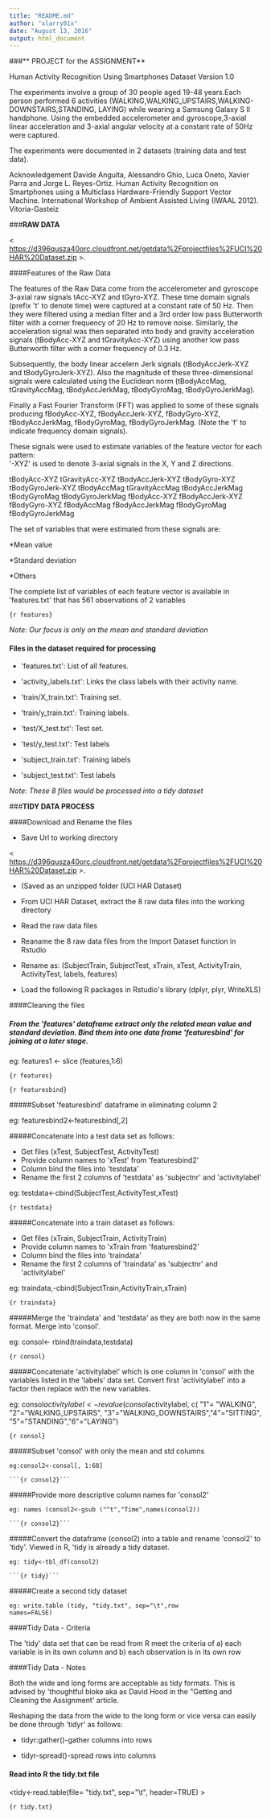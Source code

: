 ```yaml
---
title: "README.md"
author: "xlarry01x"
date: "August 13, 2016"
output: html_document
---
```



###** PROJECT for the ASSIGNMENT** 

Human Activity Recognition Using Smartphones Dataset Version 1.0

The experiments involve a group of 30 people aged 19-48 years.Each person performed 6 activities (WALKING,WALKING_UPSTAIRS,WALKING-DOWNSTAIRS,STANDING,
LAYING) while wearing a Samsung Galaxy S II handphone. Using the embedded accelerometer and gyroscope,3-axial linear acceleration and 3-axial angular velocity at a constant rate of 50Hz were captured.

The experiments were documented in 2 datasets (training data and test data).

Acknowledgement
Davide Anguita, Alessandro Ghio, Luca Oneto, Xavier Parra and Jorge L. Reyes-Ortiz. Human Activity Recognition on Smartphones using a Multiclass Hardware-Friendly Support Vector Machine. International Workshop of Ambient Assisted Living (IWAAL 2012). Vitoria-Gasteiz


###**RAW DATA**
    
< https://d396qusza40orc.cloudfront.net/getdata%2Fprojectfiles%2FUCI%20HAR%20Dataset.zip >.  

####Features of the Raw Data

The features of the Raw Data come from the accelerometer and gyroscope 3-axial raw signals tAcc-XYZ and tGyro-XYZ. These time domain signals (prefix 't' to denote time) were captured at a constant rate of 50 Hz. Then they were filtered using a median filter and a 3rd order low pass Butterworth filter with a corner frequency of 20 Hz to remove noise. Similarly, the acceleration signal was then separated into body and gravity acceleration signals (tBodyAcc-XYZ and tGravityAcc-XYZ) using another low pass Butterworth filter with a corner frequency of 0.3 Hz. 

Subsequently, the body linear accelern Jerk signals (tBodyAccJerk-XYZ and tBodyGyroJerk-XYZ). Also the magnitude of these three-dimensional signals were calculated using the Euclidean norm (tBodyAccMag, tGravityAccMag, tBodyAccJerkMag, tBodyGyroMag, tBodyGyroJerkMag). 

Finally a Fast Fourier Transform (FFT) was applied to some of these signals producing fBodyAcc-XYZ, fBodyAccJerk-XYZ, fBodyGyro-XYZ, fBodyAccJerkMag, fBodyGyroMag, fBodyGyroJerkMag. (Note the 'f' to indicate frequency domain signals). 

These signals were used to estimate variables of the feature vector for each pattern:  
'-XYZ' is used to denote 3-axial signals in the X, Y and Z directions.

tBodyAcc-XYZ
tGravityAcc-XYZ
tBodyAccJerk-XYZ
tBodyGyro-XYZ
tBodyGyroJerk-XYZ
tBodyAccMag
tGravityAccMag
tBodyAccJerkMag
tBodyGyroMag
tBodyGyroJerkMag
fBodyAcc-XYZ
fBodyAccJerk-XYZ
fBodyGyro-XYZ
fBodyAccMag
fBodyAccJerkMag
fBodyGyroMag
fBodyGyroJerkMag

The set of variables that were estimated from these signals are: 

*Mean value

*Standard deviation       

*Others

The complete list of variables of each feature vector is available in 'features.txt' that has 561 observations of 2 variables 

```{r features}```

*Note: Our focus is only on the mean and standard   deviation*


#### Files in the dataset required for processing

* 'features.txt': List of all features.

* 'activity_labels.txt': Links the class labels with their activity name.

* 'train/X_train.txt': Training set.

* 'train/y_train.txt': Training labels.

* 'test/X_test.txt': Test set.

* 'test/y_test.txt': Test labels

* 'subject_train.txt': Training labels

* 'subject_test.txt': Test labels

*Note: These 8 files would be processed into a tidy dataset* 


###**TIDY DATA PROCESS**


####Download and Rename the files


* Save Url to working directory

< https://d396qusza40orc.cloudfront.net/getdata%2Fprojectfiles%2FUCI%20HAR%20Dataset.zip >.  

* (Saved as an unzipped folder (UCI HAR Dataset)

* From UCI HAR Dataset, extract the 8 raw data files into   the working directory

* Read the raw data files

* Reaname the 8 raw data files from the Import Dataset      function in Rstudio

* Rename as:  (SubjectTrain, SubjectTest, xTrain, xTest,
  ActivityTrain, ActivityTest, labels, features)
  
* Load the following R packages in Rstudio's library
  (dplyr, plyr, WriteXLS)


####Cleaning the files


##### From the 'features' dataframe extract only the related mean value and standard deviation. Bind them into one data frame 'featuresbind' for joining at a later stage.
  
 eg: features1 <- slice (features,1:6) 

 ```{r features}```
 
 ```{r featuresbind}```
 
 
#####Subset 'featuresbind' dataframe in eliminating column 2

 eg: featuresbind2<-featuresbind[,2] 


#####Concatenate into a test data set as follows:

   * Get files (xTest, SubjectTest, ActivityTest)
   * Provide column names to 'xTest' from 'featuresbind2'
   * Column bind the files into 'testdata'
   * Rename the first 2 columns of 'testdata' as 
    'subjectnr' and 'activitylabel'
  
   eg: testdata<-cbind(SubjectTest,ActivityTest,xTest) 
 
   ```{r testdata}```

 
#####Concatenate into a train dataset as follows:

   * Get files (xTrain, SubjectTrain, ActivityTrain)
   * Provide column names to 'xTrain from 'featuresbind2'
   * Column bind the files into 'traindata'
   * Rename the first 2 columns of 'traindata' as
    'subjectnr' and 'activitylabel'
  
   eg: traindata,-cbind(SubjectTrain,ActivityTrain,xTrain)

   ```{r traindata}```
 
  
#####Merge the 'traindata' and 'testdata' as they are both  now in the same format. Merge into 'consol'.
 
  eg: consol<- rbind(traindata,testdata) 

  ```{r consol}```

  
#####Concatenate 'activitylabel' which is one column in 'consol' with the variables listed in the 'labels' data set. Convert first 'activitylabel' into a factor then replace with the new variables.
  
   eg: consol$activitylabel<-revalue(consol$activitylabel,       c( "1"= "WALKING", "2"="WALKING_UPSTAIRS",
      "3"="WALKING_DOWNSTAIRS","4"="SITTING",
      "5"="STANDING","6"="LAYING")         
 
   ```{r consol} ```
 
 
#####Subset 'consol' with only the mean and std columns
 
    eg:consol2<-consol[, 1:68]
 
    ```{r consol2}```
  
#####Provide more descriptive column names for 'consol2'
 
    eg: names (consol2<-gsub ("^t","Time",names(consol2)) 
  
    ```{r consol2}```
 
        
#####Convert the dataframe (consol2) into a table and rename 'consol2' to 'tidy'. Viewed in R, 'tidy is already a tidy dataset. 
  
    eg: tidy<-tbl_df(consol2)
  
    ```{r tidy}```       
   
        
#####Create a second tidy dataset

    eg: write.table (tidy, "tidy.txt", sep="\t",row              names=FALSE) 
 
        
####Tidy Data - Criteria


The 'tidy' data set that can be read from R meet the criteria of a) each variable is in its own column and b) each observation is in its own row


####Tidy Data - Notes

Both the wide and long forms are acceptable as tidy formats. This is advised by 'thoughtful bloke aka as David Hood in the "Getting and Cleaning the Assignment' article.

Reshaping the data from the wide to the long form or vice versa can easily be done through 'tidyr' as follows:

* tidyr:gather()-gather columns into rows

* tidyr-spread()-spread rows into columns
 
 
 #### Read into R the tidy.txt file
 
 <tidy<-read.table(file= "tidy.txt", sep="\t", header=TRUE) >

 
 ```{r tidy.txt} ```
 